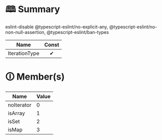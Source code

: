 # &#128366; Summary

eslint-disable @typescript-eslint/no-explicit-any, @typescript-eslint/no-non-null-assertion, @typescript-eslint/ban-types

| Name       | Const                        |
|------------|:----------------------------:|
| IterationType | ✔ |

# &#128712; Member(s)

| Name         | Value         |
|--------------|---------------|
| noIterator | 0 |
| isArray | 1 |
| isSet | 2 |
| isMap | 3 |